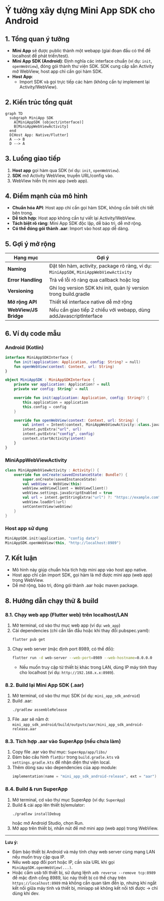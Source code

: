# Ý tưởng xây dựng Mini App SDK cho Android

## 1. Tổng quan ý tưởng

- **Mini App** sẽ được public thành một webapp (giai đoạn đầu có thể để localhost để phát triển/test).
- **Mini App SDK (Android)**: Định nghĩa các interface chuẩn (ví dụ: `init`, `openWebView`), đóng gói thành thư viện SDK. SDK cung cấp sẵn Activity mở WebView, host app chỉ cần gọi hàm SDK.
- **Host App**: 
  - Import SDK và gọi trực tiếp các hàm (không cần tự implement lại Activity/WebView).

## 2. Kiến trúc tổng quát

```mermaid
graph TD
  subgraph MiniApp SDK
    A[MiniAppSDK (object/interface)]
    B[MiniAppWebViewActivity]
  end
  D[Host App: Native/Flutter]
  A --> B
  D --> A
```

## 3. Luồng giao tiếp

1. **Host app** gọi hàm qua SDK (ví dụ: `init`, `openWebView`).
2. **SDK** mở Activity WebView, truyền URL/config vào.
3. WebView hiển thị mini app (web app).

## 4. Điểm mạnh của mô hình

- **Chuẩn hóa API**: Host app chỉ cần gọi hàm SDK, không cần biết chi tiết bên trong.
- **Dễ tích hợp**: Host app không cần tự viết lại Activity/WebView.
- **Tách biệt rõ ràng**: Mini App SDK độc lập, dễ bảo trì, dễ mở rộng.
- **Có thể đóng gói thành .aar**: Import vào host app dễ dàng.

## 5. Gợi ý mở rộng

| Hạng mục | Gợi ý |
|----------|-------|
| **Naming** | Đặt tên hàm, activity, package rõ ràng, ví dụ: `MiniAppSDK`, `MiniAppWebViewActivity` |
| **Error Handling** | Trả về lỗi rõ ràng qua callback hoặc log |
| **Versioning** | Ghi log version SDK khi init, quản lý version trong build.gradle |
| **Mở rộng API** | Thiết kế interface native dễ mở rộng |
| **WebView/JS Bridge** | Nếu cần giao tiếp 2 chiều với webapp, dùng addJavascriptInterface |

## 6. Ví dụ code mẫu

### Android (Kotlin)
```kotlin
interface MiniAppSDKInterface {
    fun init(application: Application, config: String? = null)
    fun openWebView(context: Context, url: String)
}

object MiniAppSDK : MiniAppSDKInterface {
    private var application: Application? = null
    private var config: String? = null

    override fun init(application: Application, config: String?) {
        this.application = application
        this.config = config
    }

    override fun openWebView(context: Context, url: String) {
        val intent = Intent(context, MiniAppWebViewActivity::class.java)
        intent.putExtra("url", url)
        intent.putExtra("config", config)
        context.startActivity(intent)
    }
}
```

### MiniAppWebViewActivity
```kotlin
class MiniAppWebViewActivity : Activity() {
    override fun onCreate(savedInstanceState: Bundle?) {
        super.onCreate(savedInstanceState)
        val webView = WebView(this)
        webView.webViewClient = WebViewClient()
        webView.settings.javaScriptEnabled = true
        val url = intent.getStringExtra("url") ?: "https://example.com"
        webView.loadUrl(url)
        setContentView(webView)
    }
}
```

### Host app sử dụng
```kotlin
MiniAppSDK.init(application, "config data")
MiniAppSDK.openWebView(this, "http://localhost:8989")
```

## 7. Kết luận

- Mô hình này giúp chuẩn hóa tích hợp mini app vào host app native.
- Host app chỉ cần import SDK, gọi hàm là mở được mini app (web app) trong WebView.
- Dễ mở rộng, bảo trì, đóng gói thành .aar hoặc maven package. 

## 8. Hướng dẫn chạy thử & build

### 8.1. Chạy web app (Flutter web) trên localhost/LAN

1. Mở terminal, cd vào thư mục web app (ví dụ: `web_app`)
2. Cài dependencies (chỉ cần lần đầu hoặc khi thay đổi pubspec.yaml):
   ```sh
   flutter pub get
   ```
3. Chạy web server (mặc định port 8989, có thể đổi):
   ```sh
   flutter run -d web-server --web-port=8989 --web-hostname=0.0.0.0
   ```
   - Nếu muốn truy cập từ thiết bị khác trong LAN, dùng IP máy tính thay cho localhost (ví dụ: `http://192.168.x.x:8989`).

### 8.2. Build lại Mini App SDK (.aar)

1. Mở terminal, cd vào thư mục SDK (ví dụ: `mini_app_sdk_android`)
2. Build .aar:
   ```sh
   ./gradlew assembleRelease
   ```
3. File .aar sẽ nằm ở: `mini_app_sdk_android/build/outputs/aar/mini_app_sdk_android-release.aar`

### 8.3. Tích hợp .aar vào SuperApp (nếu chưa làm)

1. Copy file .aar vào thư mục: `SuperApp/app/libs/`
2. Đảm bảo cấu hình `flatDir` trong `build.gradle.kts` và `settings.gradle.kts` để nhận diện thư viện local.
3. Thêm dòng sau vào dependencies của app module:
   ```kotlin
   implementation(name = "mini_app_sdk_android-release", ext = "aar")
   ```

### 8.4. Build & run SuperApp

1. Mở terminal, cd vào thư mục SuperApp (ví dụ: `SuperApp`)
2. Build & cài app lên thiết bị/emulator:
   ```sh
   ./gradlew installDebug
   ```
   hoặc mở Android Studio, chọn Run.
3. Mở app trên thiết bị, nhấn nút để mở mini app (web app) trong WebView.

---

**Lưu ý:**
- Đảm bảo thiết bị Android và máy tính chạy web server cùng mạng LAN nếu muốn truy cập qua IP.
- Nếu web app đổi port hoặc IP, cần sửa URL khi gọi `MiniAppSDK.openWebView(...)`.
- Hoặc cắm usb tới thiết bị, sử dụng lệnh `adb reverse --remove tcp:8989` để mặc định cổng 8989, lúc này thiết bị có thể chạy trên `https://localhost:8989` mà không cần quan tâm đến ip, nhưng khi ngắt kết nối giữa máy tính và thiết bị, miniapp sẽ không kết nối tới được -> chỉ dùng khi dev.